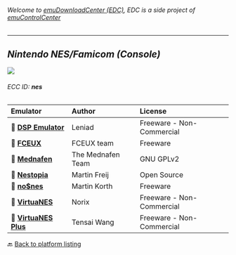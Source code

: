 ###### Welcome to [emuDownloadCenter (EDC)](https://github.com/PhoenixInteractiveNL/emuDownloadCenter/wiki/), EDC is a side project of [emuControlCenter](https://github.com/PhoenixInteractiveNL/emuControlCenter/wiki/)
***
## _Nintendo NES/Famicom (Console)_
![](https://raw.githubusercontent.com/wiki/PhoenixInteractiveNL/emuDownloadCenter/images_platform/ecc_nes_teaser.png)
###### ECC ID: **nes**

| Emulator   | Author      | License     |
|:-----------|:------------|:------------|
| :file_folder: [**DSP Emulator**](https://github.com/PhoenixInteractiveNL/emuDownloadCenter/wiki/Emulator-dsp#menu) | Leniad | Freeware - Non-Commercial |
| :file_folder: [**FCEUX**](https://github.com/PhoenixInteractiveNL/emuDownloadCenter/wiki/Emulator-fceux#menu) | FCEUX team | Freeware |
| :file_folder: [**Mednafen**](https://github.com/PhoenixInteractiveNL/emuDownloadCenter/wiki/Emulator-mednafen#menu) | The Mednafen Team | GNU GPLv2 |
| :file_folder: [**Nestopia**](https://github.com/PhoenixInteractiveNL/emuDownloadCenter/wiki/Emulator-nestopia#menu) | Martin Freij | Open Source |
| :file_folder: [**no$nes**](https://github.com/PhoenixInteractiveNL/emuDownloadCenter/wiki/Emulator-nones#menu) | Martin Korth | Freeware |
| :file_folder: [**VirtuaNES**](https://github.com/PhoenixInteractiveNL/emuDownloadCenter/wiki/Emulator-virtuanes#menu) | Norix | Freeware - Non-Commercial |
| :file_folder: [**VirtuaNES Plus**](https://github.com/PhoenixInteractiveNL/emuDownloadCenter/wiki/Emulator-virtuanesplus#menu) | Tensai Wang | Freeware - Non-Commercial |

:back: [Back to platform listing](https://github.com/PhoenixInteractiveNL/emuDownloadCenter/wiki/EDC-Platform-List)
